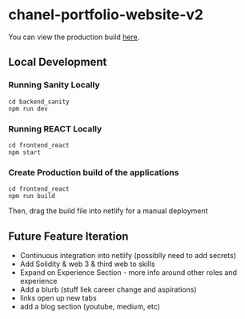 # chanel-portfolio-website-v2
You can view the production build [here](https://jellynelly.netlify.app/). 

## Local Development

### Running Sanity Locally 
```
cd backend_sanity
npm run dev 
```

### Running REACT Locally 
```
cd frontend_react
npm start
```

### Create Production build of the applications 
```
cd frontend_react
npm run build 
```
Then, drag the build file into netlify for a manual deployment 


## Future Feature Iteration 
- Continuous integration into netlify (possiblly need to add secrets)
- Add Solidity & web 3  & third web to skills 
- Expand on Experience Section - more info around other roles and experience 
- Add a blurb (stuff liek career change and aspirations)
- links open up new tabs 
- add a blog section (youtube, medium, etc)


